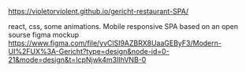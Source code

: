 https://violetorviolent.github.io/gericht-restaurant-SPA/

react, css, some animations. Mobile responsive 
SPA based on an open sourse figma mockup https://www.figma.com/file/yvClSI9AZBRX8UaaGEByF3/Modern-UI%2FUX%3A-Gericht?type=design&node-id=0-21&mode=design&t=IcpNjwk4m3IIhVNB-0
